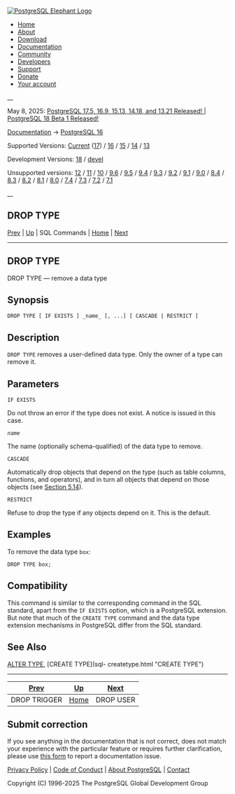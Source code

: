 [ ![PostgreSQL Elephant Logo](/media/img/about/press/elephant.png) ](/)

  * [Home](/ "Home")
  * [About](/about/ "About")
  * [Download](/download/ "Download")
  * [Documentation](/docs/ "Documentation")
  * [Community](/community/ "Community")
  * [Developers](/developer/ "Developers")
  * [Support](/support/ "Support")
  * [Donate](/about/donate/ "Donate")
  * [Your account](/account/ "Your account")

__

May 8, 2025: [ PostgreSQL 17.5, 16.9, 15.13, 14.18, and 13.21 Released! ](/about/news/postgresql-175-169-1513-1418-and-1321-released-3072/) | [ PostgreSQL 18 Beta 1 Released! ](/about/news/postgresql-18-beta-1-released-3070/)

[Documentation](/docs/ "Documentation") -> [PostgreSQL
16](/docs/16/index.html)

Supported Versions: [Current](/docs/current/sql-droptype.html "PostgreSQL 17 -
DROP TYPE") ([17](/docs/17/sql-droptype.html "PostgreSQL 17 - DROP TYPE")) /
[16](/docs/16/sql-droptype.html "PostgreSQL 16 - DROP TYPE") /
[15](/docs/15/sql-droptype.html "PostgreSQL 15 - DROP TYPE") /
[14](/docs/14/sql-droptype.html "PostgreSQL 14 - DROP TYPE") /
[13](/docs/13/sql-droptype.html "PostgreSQL 13 - DROP TYPE")

Development Versions: [18](/docs/18/sql-droptype.html "PostgreSQL 18 - DROP
TYPE") / [devel](/docs/devel/sql-droptype.html "PostgreSQL devel - DROP TYPE")

Unsupported versions: [12](/docs/12/sql-droptype.html "PostgreSQL 12 - DROP
TYPE") / [11](/docs/11/sql-droptype.html "PostgreSQL 11 - DROP TYPE") /
[10](/docs/10/sql-droptype.html "PostgreSQL 10 - DROP TYPE") /
[9.6](/docs/9.6/sql-droptype.html "PostgreSQL 9.6 - DROP TYPE") /
[9.5](/docs/9.5/sql-droptype.html "PostgreSQL 9.5 - DROP TYPE") /
[9.4](/docs/9.4/sql-droptype.html "PostgreSQL 9.4 - DROP TYPE") /
[9.3](/docs/9.3/sql-droptype.html "PostgreSQL 9.3 - DROP TYPE") /
[9.2](/docs/9.2/sql-droptype.html "PostgreSQL 9.2 - DROP TYPE") /
[9.1](/docs/9.1/sql-droptype.html "PostgreSQL 9.1 - DROP TYPE") /
[9.0](/docs/9.0/sql-droptype.html "PostgreSQL 9.0 - DROP TYPE") /
[8.4](/docs/8.4/sql-droptype.html "PostgreSQL 8.4 - DROP TYPE") /
[8.3](/docs/8.3/sql-droptype.html "PostgreSQL 8.3 - DROP TYPE") /
[8.2](/docs/8.2/sql-droptype.html "PostgreSQL 8.2 - DROP TYPE") /
[8.1](/docs/8.1/sql-droptype.html "PostgreSQL 8.1 - DROP TYPE") /
[8.0](/docs/8.0/sql-droptype.html "PostgreSQL 8.0 - DROP TYPE") /
[7.4](/docs/7.4/sql-droptype.html "PostgreSQL 7.4 - DROP TYPE") /
[7.3](/docs/7.3/sql-droptype.html "PostgreSQL 7.3 - DROP TYPE") /
[7.2](/docs/7.2/sql-droptype.html "PostgreSQL 7.2 - DROP TYPE") /
[7.1](/docs/7.1/sql-droptype.html "PostgreSQL 7.1 - DROP TYPE")

__

DROP TYPE  
---  
[Prev](sql-droptrigger.html "DROP TRIGGER")  | [Up](sql-commands.html "SQL Commands") | SQL Commands | [Home](index.html "PostgreSQL 16.9 Documentation") |  [Next](sql-dropuser.html "DROP USER")  
  
* * *

## DROP TYPE

DROP TYPE — remove a data type

## Synopsis

    
    
    DROP TYPE [ IF EXISTS ] _name_ [, ...] [ CASCADE | RESTRICT ]
    

## Description

`DROP TYPE` removes a user-defined data type. Only the owner of a type can
remove it.

## Parameters

`IF EXISTS`

    

Do not throw an error if the type does not exist. A notice is issued in this
case.

_`name`_

    

The name (optionally schema-qualified) of the data type to remove.

`CASCADE`

    

Automatically drop objects that depend on the type (such as table columns,
functions, and operators), and in turn all objects that depend on those
objects (see [Section 5.14](ddl-depend.html "5.14. Dependency Tracking")).

`RESTRICT`

    

Refuse to drop the type if any objects depend on it. This is the default.

## Examples

To remove the data type `box`:

    
    
    DROP TYPE box;
    

## Compatibility

This command is similar to the corresponding command in the SQL standard,
apart from the `IF EXISTS` option, which is a PostgreSQL extension. But note
that much of the `CREATE TYPE` command and the data type extension mechanisms
in PostgreSQL differ from the SQL standard.

## See Also

[ALTER TYPE](sql-altertype.html "ALTER TYPE"), [CREATE TYPE](sql-
createtype.html "CREATE TYPE")

* * *

[Prev](sql-droptrigger.html "DROP TRIGGER")  | [Up](sql-commands.html "SQL Commands") |  [Next](sql-dropuser.html "DROP USER")  
---|---|---  
DROP TRIGGER  | [Home](index.html "PostgreSQL 16.9 Documentation") |  DROP USER  
  
## Submit correction

If you see anything in the documentation that is not correct, does not match
your experience with the particular feature or requires further clarification,
please use [this form](/account/comments/new/16/sql-droptype.html/) to report
a documentation issue.

[Privacy Policy](/about/privacypolicy) | [Code of Conduct](/about/policies/coc/) | [About PostgreSQL](/about/) | [Contact](/about/contact/)  

Copyright (C) 1996-2025 The PostgreSQL Global Development Group


